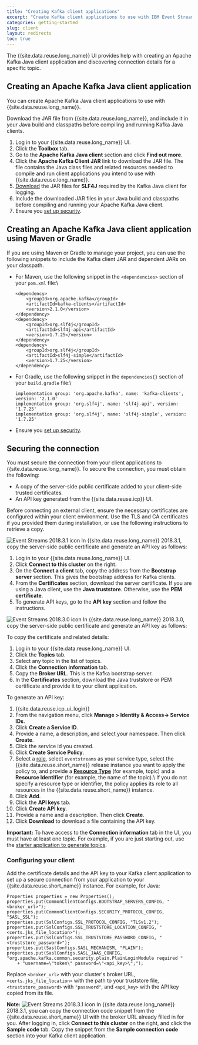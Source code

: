 ```yaml
---
title: "Creating Kafka client applications"
excerpt: "Create Kafka client applications to use with IBM Event Streams."
categories: getting-started
slug: client
layout: redirects
toc: true
---
```


The {{site.data.reuse.long_name}} UI provides help with creating an Apache Kafka Java client application and discovering connection details for a specific topic.

## Creating an Apache Kafka Java client application

You can create Apache Kafka Java client applications to use with {{site.data.reuse.long_name}}.

Download the JAR file from {{site.data.reuse.long_name}}, and include it in your Java build and classpaths before compiling and running Kafka Java clients.

1. Log in to your {{site.data.reuse.long_name}} UI.
2. Click the **Toolbox** tab.
3. Go to the **Apache Kafka Java client** section and click **Find out more**.
4. Click the **Apache Kafka Client JAR** link to download the JAR file. The file contains the Java class files and related resources needed to compile and run client applications you intend to use with {{site.data.reuse.long_name}}.
5. [Download](https://www.slf4j.org/download.html) the JAR files for **SLF4J** required by the Kafka Java client for logging.
6. Include the downloaded JAR files in your Java build and classpaths before compiling and running your Apache Kafka Java client.
7. Ensure you [set up security](#securing-the-connection).

## Creating an Apache Kafka Java client application using Maven or Gradle

If you are using Maven or Gradle to manage your project, you can use the following snippets to include the Kafka client JAR and dependent JARs on your classpath.

* For Maven, use the following snippet in the `<dependencies>` section of your `pom.xml` file:\\
   ```
   <dependency>
       <groupId>org.apache.kafka</groupId>
       <artifactId>kafka-clients</artifactId>
       <version>2.1.0</version>
   </dependency>
   <dependency>
       <groupId>org.slf4j</groupId>
       <artifactId>slf4j-api</artifactId>
       <version>1.7.25</version>
   </dependency>
   <dependency>
       <groupId>org.slf4j</groupId>
       <artifactId>slf4j-simple</artifactId>
       <version>1.7.25</version>
   </dependency>
   ```
* For Gradle, use the following snippet in the `dependencies{}` section of your `build.gradle` file:\\
   ```
   implementation group: 'org.apache.kafka', name: 'kafka-clients', version: '2.1.0'
   implementation group: 'org.slf4j', name: 'slf4j-api', version: '1.7.25'
   implementation group: 'org.slf4j', name: 'slf4j-simple', version: '1.7.25'
   ```
* Ensure you [set up security](#securing-the-connection).


## Securing the connection

You must secure the connection from your client applications to {{site.data.reuse.long_name}}. To secure the connection, you must obtain the following:

- A copy of the server-side public certificate added to your client-side trusted certificates.
- An API key generated from the {{site.data.reuse.icp}} UI.

Before connecting an external client, ensure the necessary certificates are configured within your client environment. Use the TLS and CA certificates if you provided them during installation, or use the following instructions to retrieve a copy.

![Event Streams 2018.3.1 icon](../../../images/2018.3.1.svg "In Event Streams 2018.3.1.") In {{site.data.reuse.long_name}} 2018.3.1, copy the server-side public certificate and generate an API key as follows:
1. Log in to your {{site.data.reuse.long_name}} UI.
2. Click **Connect to this cluster** on the right.
3. On the **Connect a client** tab, copy the address from the **Bootstrap server** section. This gives the bootstrap address for Kafka clients.
4. From the **Certificates** section, download the server certificate. If you are using a Java client, use the **Java truststore**. Otherwise, use the **PEM certificate**.
5. To generate API keys, go to the **API key** section and follow the instructions.

![Event Streams 2018.3.0 icon](../../../images/2018.3.0.svg "In Event Streams 2018.3.0.") In {{site.data.reuse.long_name}} 2018.3.0, copy the server-side public certificate and generate an API key as follows:

To copy the certificate and related details:
1. Log in to your {{site.data.reuse.long_name}} UI.
2. Click the **Topics** tab.
3. Select any topic in the list of topics.
5. Click the **Connection information** tab.
6. Copy the **Broker URL**. This is the Kafka bootstrap server.
7. In the **Certificates** section, download the Java truststore or PEM certificate and provide it to your client application.

To generate an API key:
1. {{site.data.reuse.icp_ui_login}}
2. From the navigation menu, click **Manage > Identity & Access-> Service IDs**.
3. Click **Create a Service ID**.
4. Provide a name, a description, and select your namespace. Then click **Create**.
5. Click the service id you created.
6. Click **Create Service Policy**.
7. Select a [role](../../security/managing-access/#what-roles-can-i-assign), select `eventstreams` as your service type, select the {{site.data.reuse.short_name}} release instance you want to apply the policy to, and provide a [**Resource Type**](../../security/managing-access/#what-resource-types-can-i-secure) (for example, topic) and a **Resource Identifier** (for example, the name of the topic).\\
   If you do not specify a resource type or identifier, the policy applies its role to all resources in the {{site.data.reuse.short_name}} instance.
8. Click **Add**.
9. Click the **API keys** tab.
10. Click **Create API key**.
11. Provide a name and a description. Then click **Create**.
12. Click **Download** to download a file containing the API key.

**Important:** To have access to the **Connection information** tab in the UI, you must have at least one topic. For example, if you are just starting out, use the [starter application to generate topics](../generating-starter-app/).

### Configuring your client

Add the certificate details and the API key to your Kafka client application to set up a secure connection from your application to your {{site.data.reuse.short_name}} instance. For example, for Java:

```
Properties properties = new Properties();
properties.put(CommonClientConfigs.BOOTSTRAP_SERVERS_CONFIG, "<broker_url>");
properties.put(CommonClientConfigs.SECURITY_PROTOCOL_CONFIG, "SASL_SSL");
properties.put(SslConfigs.SSL_PROTOCOL_CONFIG, "TLSv1.2");
properties.put(SslConfigs.SSL_TRUSTSTORE_LOCATION_CONFIG, "<certs.jks_file_location>");
properties.put(SslConfigs.SSL_TRUSTSTORE_PASSWORD_CONFIG, "<truststore_password>");
properties.put(SaslConfigs.SASL_MECHANISM, "PLAIN");
properties.put(SaslConfigs.SASL_JAAS_CONFIG, "org.apache.kafka.common.security.plain.PlainLoginModule required "
    + "username=\"token\" password=\"<api_key>\";");
```


Replace `<broker_url>` with your cluster's broker URL, `<certs.jks_file_location>` with the path to your truststore file, `<truststore_password>` with `"password"`, and `<api_key>` with the API key copied from its file.

**Note:** ![Event Streams 2018.3.1 icon](../../../images/2018.3.1.svg "In Event Streams 2018.3.1.") In {{site.data.reuse.long_name}} 2018.3.1, you can copy the connection code snippet from the {{site.data.reuse.short_name}} UI with the broker URL already filled in for you. After logging in, click **Connect to this cluster** on the right, and click the **Sample code** tab. Copy the snippet from the **Sample connection code** section into your Kafka client application.
